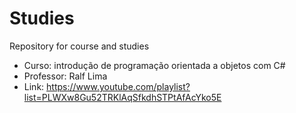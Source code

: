 # Studies
Repository for course and studies

- Curso: introdução de programação orientada a objetos com C#
- Professor: Ralf Lima
- Link: https://www.youtube.com/playlist?list=PLWXw8Gu52TRKlAqSfkdhSTPtAfAcYko5E
